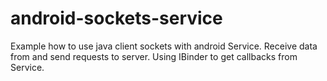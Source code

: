 # android-sockets-service
Example how to use java client sockets with android Service.
Receive data from and send requests to server.
Using IBinder to get callbacks from Service.

